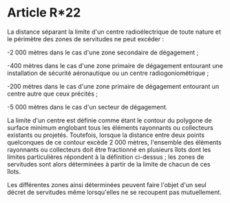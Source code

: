 # Article R*22

La distance séparant la limite d'un centre radioélectrique de toute nature et le périmètre des zones de servitudes ne peut excéder :

-2 000 mètres dans le cas d'une zone secondaire de dégagement ;

-400 mètres dans le cas d'une zone primaire de dégagement entourant une installation de sécurité aéronautique ou un centre radiogoniométrique ;

-200 mètres dans le cas d'une zone primaire de dégagement entourant un centre autre que ceux précités ;

-5 000 mètres dans le cas d'un secteur de dégagement.

La limite d'un centre est définie comme étant le contour du polygone de surface minimum englobant tous les éléments rayonnants ou collecteurs existants ou projetés. Toutefois, lorsque la distance entre deux points quelconques de ce contour excède 2 000 mètres, l'ensemble des éléments rayonnants ou collecteurs doit être fractionné en plusieurs îlots dont les limites particulières répondent à la définition ci-dessus ; les zones de servitudes sont alors déterminées à partir de la limite de chacun de ces îlots.

Les différentes zones ainsi déterminées peuvent faire l'objet d'un seul décret de servitudes même lorsqu'elles ne se recoupent pas mutuellement.